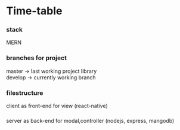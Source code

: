 # Time-table

### stack
MERN

### branches for project
 master -> last working project library
 <br/>
 develop -> currently working branch

 ### filestructure
 client as front-end for view (react-native) 

###
 server as back-end for modal,controller (nodejs, express, mangodb)
